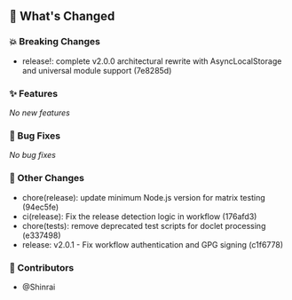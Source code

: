 ## 🚀 What's Changed

### 💥 Breaking Changes
- release!: complete v2.0.0 architectural rewrite with AsyncLocalStorage and universal module support (7e8285d)


### ✨ Features
_No new features_

### 🐛 Bug Fixes
_No bug fixes_

### 🔧 Other Changes
- chore(release): update minimum Node.js version for matrix testing (94ec5fe)
- ci(release): Fix the release detection logic in workflow (176afd3)
- chore(tests): remove deprecated test scripts for doclet processing (e337498)
- release: v2.0.1 - Fix workflow authentication and GPG signing (c1f6778)

### 👥 Contributors
- @Shinrai
